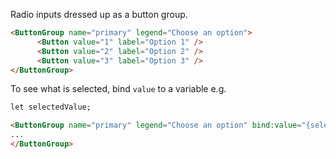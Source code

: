 Radio inputs dressed up as a button group.

<!-- prettier-ignore -->
```html
<ButtonGroup name="primary" legend="Choose an option">
      <Button value="1" label="Option 1" />
      <Button value="2" label="Option 2" />
      <Button value="3" label="Option 3" />
</ButtonGroup>
```

To see what is selected, bind `value` to a variable e.g.

<!-- prettier-ignore -->
```html
let selectedValue;

<ButtonGroup name="primary" legend="Choose an option" bind:value="{selectedValue}">
...
</ButtonGroup>
```
